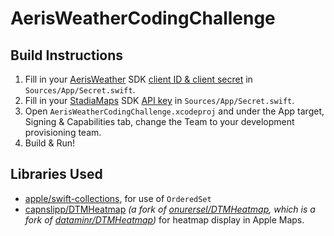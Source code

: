# AerisWeatherCodingChallenge

## Build Instructions

1. Fill in your [AerisWeather](https://www.aerisweather.com/) SDK [client ID & client secret](https://account.aerisweather.com/account/apps) in `Sources/App/Secret.swift`.
2. Fill in your [StadiaMaps](https://stadiamaps.com/) SDK [API key](https://client.stadiamaps.com/dashboard/#/overview) in `Sources/App/Secret.swift`.
3. Open `AerisWeatherCodingChallenge.xcodeproj` and under the App target, Signing & Capabilities tab, change the Team to your development provisioning team.
4. Build & Run!


## Libraries Used

* [apple/swift-collections](https://github.com/apple/swift-collections), for use of `OrderedSet`
* [capnslipp/DTMHeatmap](https://github.com/capnslipp/DTMHeatmap) _(a fork of [onurersel/DTMHeatmap](https://github.com/onurersel/DTMHeatmap), which is a fork of [dataminr/DTMHeatmap](https://github.com/dataminr/DTMHeatmap))_ for heatmap display in Apple Maps.
